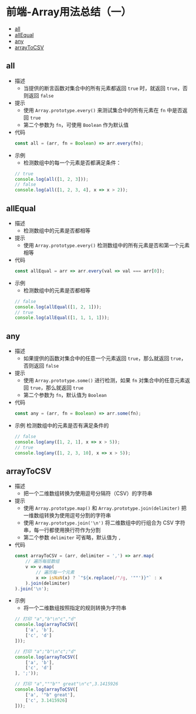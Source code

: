 # 前端-Array用法总结（一）

  - [all](#all)
  - [allEqual](#allequal)
  - [any](#any)
  - [arrayToCSV](#arraytocsv)

## all
* 描述
    * 当提供的断言函数对集合中的所有元素都返回 `true` 时，就返回  `true`，否则返回 `false`
* 提示
    * 使用 `Array.prototype.every()` 来测试集合中的所有元素在 `fn` 中是否返回 `true`
    * 第二个参数为 `fn`，可使用 `Boolean` 作为默认值
* 代码
    ```js
    const all = (arr, fn = Boolean) => arr.every(fn);
    ```
* 示例
    * 检测数组中的每一个元素是否都满足条件：
    ```js
    // true
    console.log(all([1, 2, 3]));
    // false
    console.log(all([1, 2, 3, 4], x => x > 2));
    ```

## allEqual
* 描述
    * 检测数组中的元素是否都相等
* 提示
    * 使用 `Array.prototype.every()` 检测数组中的所有元素是否和第一个元素相等
* 代码
    ```js
    const allEqual = arr => arr.every(val => val === arr[0]);
    ```
* 示例
    * 检测数组中的元素是否都相等
    ```js
    // false
    console.log(allEqual([1, 2, 1]));
    // true
    console.log(allEqual([1, 1, 1, 1]));
    ```

## any
* 描述
    * 如果提供的函数对集合中的任意一个元素返回 `true`，那么就返回 `true`，否则返回 `false`
* 提示
    * 使用 `Array.prototype.some()` 进行检测，如果 `fn` 对集合中的任意元素返回 `true`，那么就返回 `true`
    * 第二个参数为 `fn`，默认值为 `Boolean`
* 代码
    ```js
    const any = (arr, fn = Boolean) => arr.some(fn);
    ```
* 示例
    检测数组中的元素是否有满足条件的
    ```js
    // false
    console.log(any([1, 2, 1], x => x > 5));
    // true
    console.log(any([1, 2, 3, 10], x => x > 5));
    ```

## arrayToCSV
* 描述
    * 把一个二维数组转换为使用逗号分隔符（CSV）的字符串
* 提示
    * 使用 `Array.prototype.map()` 和 `Array.prototype.join(delimiter)` 把一维数组转换为使用逗号分割的字符串
    * 使用 `Array.prototype.join('\n')` 将二维数组中的行组合为 CSV 字符串，每一行都使用换行符作为分割
    * 第二个参数 `delimiter` 可省略，默认值为 `,`
* 代码
    ```js
    const arrayToCSV = (arr, delimiter = ',') => arr.map(
        // 遍历每层数组
        v => v.map(
            // 遍历每一个元素
            x => isNaN(x) ? `"${x.replace(/"/g, '""')}"` : x
        ).join(delimiter)
    ).join('\n');
    ```
* 示例
    * 将一个二维数组按照指定的规则转换为字符串
    ```js
    // 打印 "a","b"\n"c","d"
    console.log(arrayToCSV([
        ['a', 'b'], 
        ['c', 'd']
    ]));

    // 打印 "a";"b"\n"c";"d"
    console.log(arrayToCSV([
        ['a', 'b'], 
        ['c', 'd']
    ], ';'));

    // 打印 "a","""b"" great"\n"c",3.1415926
    console.log(arrayToCSV([
        ['a', '"b" great'], 
        ['c', 3.1415926]
    ]));
    ```